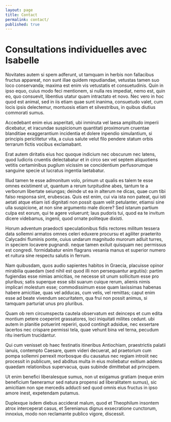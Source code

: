 ```yaml
---
layout: page
title: Contact
permalink: contact/
published: true
---
```


# Consultations individuelles avec Isabelle

Novitates autem si spem adferunt, ut tamquam in herbis non fallacibus fructus appareat, non sunt illae quidem repudiandae, vetustas tamen suo loco conservanda; maxima est enim vis vetustatis et consuetudinis. Quin in ipso equo, cuius modo feci mentionem, si nulla res impediat, nemo est, quin eo, quo consuevit, libentius utatur quam intractato et novo. Nec vero in hoc quod est animal, sed in iis etiam quae sunt inanima, consuetudo valet, cum locis ipsis delectemur, montuosis etiam et silvestribus, in quibus diutius commorati sumus.

Accedebant enim eius asperitati, ubi inminuta vel laesa amplitudo imperii dicebatur, et iracundae suspicionum quantitati proximorum cruentae blanditiae exaggerantium incidentia et dolere inpendio simulantium, si principis periclitetur vita, a cuius salute velut filo pendere statum orbis terrarum fictis vocibus exclamabant.

Erat autem diritatis eius hoc quoque indicium nec obscurum nec latens, quod ludicris cruentis delectabatur et in circo sex vel septem aliquotiens vetitis certaminibus pugilum vicissim se concidentium perfusorumque sanguine specie ut lucratus ingentia laetabatur.

Illud tamen te esse admonitum volo, primum ut qualis es talem te esse omnes existiment ut, quantum a rerum turpitudine abes, tantum te a verborum libertate seiungas; deinde ut ea in alterum ne dicas, quae cum tibi falso responsa sint, erubescas. Quis est enim, cui via ista non pateat, qui isti aetati atque etiam isti dignitati non possit quam velit petulanter, etiamsi sine ulla suspicione, at non sine argumento male dicere? Sed istarum partium culpa est eorum, qui te agere voluerunt; laus pudoris tui, quod ea te invitum dicere videbamus, ingenii, quod ornate politeque dixisti.

Horum adventum praedocti speculationibus fidis rectores militum tessera data sollemni armatos omnes celeri eduxere procursu et agiliter praeterito Calycadni fluminis ponte, cuius undarum magnitudo murorum adluit turres, in speciem locavere pugnandi. neque tamen exiluit quisquam nec permissus est congredi. formidabatur enim flagrans vesania manus et superior numero et ruitura sine respectu salutis in ferrum.

Nam quibusdam, quos audio sapientes habitos in Graecia, placuisse opinor mirabilia quaedam (sed nihil est quod illi non persequantur argutiis): partim fugiendas esse nimias amicitias, ne necesse sit unum sollicitum esse pro pluribus; satis superque esse sibi suarum cuique rerum, alienis nimis implicari molestum esse; commodissimum esse quam laxissimas habenas habere amicitiae, quas vel adducas, cum velis, vel remittas; caput enim esse ad beate vivendum securitatem, qua frui non possit animus, si tamquam parturiat unus pro pluribus.

Quam ob rem circumspecta cautela observatum est deinceps et cum edita montium petere coeperint grassatores, loci iniquitati milites cedunt. ubi autem in planitie potuerint reperiri, quod contingit adsidue, nec exsertare lacertos nec crispare permissi tela, quae vehunt bina vel terna, pecudum ritu inertium trucidantur.

Qui cum venisset ob haec festinatis itineribus Antiochiam, praestrictis palatii ianuis, contempto Caesare, quem videri decuerat, ad praetorium cum pompa sollemni perrexit morbosque diu causatus nec regiam introiit nec processit in publicum, sed abditus multa in eius moliebatur exitium addens quaedam relationibus supervacua, quas subinde dimittebat ad principem.

Ut enim benefici liberalesque sumus, non ut exigamus gratiam (neque enim beneficium faeneramur sed natura propensi ad liberalitatem sumus), sic amicitiam non spe mercedis adducti sed quod omnis eius fructus in ipso amore inest, expetendam putamus.

Duplexque isdem diebus acciderat malum, quod et Theophilum insontem atrox interceperat casus, et Serenianus dignus exsecratione cunctorum, innoxius, modo non reclamante publico vigore, discessit.

